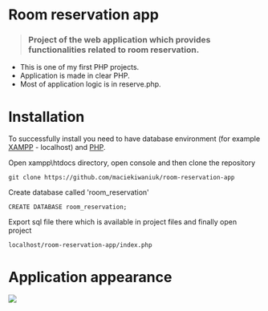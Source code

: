 # Room reservation app

> ### Project of the web application which provides functionalities related to room reservation.

- This is one of my first PHP projects.
- Application is made in clear PHP.
- Most of application logic is in reserve.php.

# Installation

To successfully install you need to have database environment (for example [XAMPP](https://www.apachefriends.org/pl/index.html) - localhost) and [PHP](https://www.php.net/downloads.php).

Open xampp\htdocs directory, open console and then clone the repository

    git clone https://github.com/maciekiwaniuk/room-reservation-app
    
Create database called 'room_reservation'

    CREATE DATABASE room_reservation;
    
Export sql file there which is available in project files and finally open project

    localhost/room-reservation-app/index.php
	
# Application appearance

![](https://github.com/maciekiwaniuk/room-reservation-app/raw/main/assets/image.jpg?raw=true)